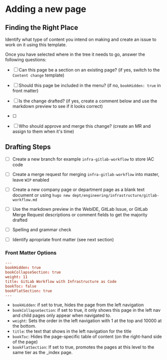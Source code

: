 # Adding a new page

## Finding the Right Place

Identify what type of content you intend on making and create an issue to work on it using this template.

Once you have selected where in the tree it needs to go, answer the following questions:

 - [ ] Can this page be a section on an existing page? (if yes, switch to the `Content change` template)
 - [ ] Should this page be included in the menu? (if no, `bookHidden: true` in front matter)
 - [ ] Is the change drafted? (if yes, create a comment below and use the markdown preview to see if it looks correct)
 - [ ]
 - [ ] Who should approve and merge this change? (create an MR and assign to them when it's time)



 ## Drafting Steps

 - [ ] Create a new branch for example `infra-gitlab-workflow` to store IAC code
 - [ ] Create a merge request for merging `infra-gitlab-workflow` into master, leave `WIP` enabled
 - [ ] Create a new company page or department page as a blank text document or using `hugo new dept/engineering/infrastructure/gitlab-workflow.md`
 - [ ] Use the markdown preview in the WebIDE, GitLab Issue, or GitLab Merge Request descriptions or comment fields to get the majority drafted
 - [ ] Spelling and grammar check
 - [ ] Identify apropriate front matter (see next section)


### Front Matter Options

```toml
---
bookHidden: true
bookCollapseSection: true
weight: 11
title: GitLab Workflow with Infrastructure as Code
bookToc: false
bookFlatSection: true
---
```

*  `bookHidden`: if set to true, hides the page from the left navigation
*  `bookCollapseSection`: if set to true, it only shows this page in the left nav and child pages only appear when navigated to.
*  `weight`: Sets the order in the left navigation with 1 at the top and 10000 at the bottom.
*  `title`: the text that shows in the left navigation for the title
*  `bookToc`: Hides the page-specific table of content (on the right-hand side of the page)
*  `bookFlatSection`: If set to true, promotes the pages at this level to the same tier as the _index page.